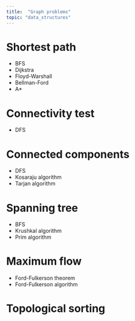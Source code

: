 ```yaml
---
title:  "Graph problems"
topic: "data_structures"
---
```


# Shortest path
* BFS
* Dijkstra
* Floyd-Warshall
* Bellman-Ford
* A*

# Connectivity test
* DFS

# Connected components
* DFS
* Kosaraju algorithm
* Tarjan algorithm

# Spanning tree
* BFS
* Krushkal algorithm
* Prim algorithm

# Maximum flow
* Ford-Fulkerson theorem
* Ford-Fulkerson algorithm

# Topological sorting
